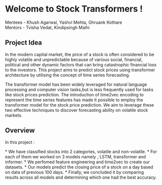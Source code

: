 # Welcome to Stock Transformers !

Mentees - Khush Agarwal, Yashvi Mehta, Ghruank Kothare <br> Mentors - Tvisha Vedat, Kindipsingh Malhi

## Project Idea 

In the modern capital market, the price of a stock is often considered to be highly volatile and unpredictable because of various social, financial, political and other dynamic factors that can bring catastrophic financial loss to the investors. This project aims to predict stock prices using transformer architecture by utilising the concept of time series forecasting.

The transformer model has been widely leveraged for natural language processing and computer vision tasks,but is less frequently used for tasks like stock prices prediction. The introduction of time2vec encoding to represent the time series features has made it possible to employ the transformer model for the stock price prediction. We aim to leverage these two effective techniques to discover forecasting ability on volatile stock markets.

##  Overview

<p>In this project :</p>
* We have classified stocks into 2 categories, volatile and non-volatile. 
* For each of them we worked on 3 models namely , LSTM, transformer and informer.
* We perfomed feature engineering and time2vec to create our datasets.
* Our models predict the closing price of a stock on a day based on data of previous 100 days.
* Finally, we concluded it by comparing results across all models and determining which one had the best accuracy.
